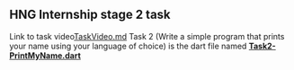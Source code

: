 ## HNG Internship stage 2 task
Link to task video[TaskVideo.md](https://github.com/prosperkalu99/HNGintership-Stage2_task/blob/master/TaskVideo.md "TaskVideo.md")
Task 2 (Write a simple program that prints your name using your language of choice) is the dart file named **[Task2-PrintMyName.dart](https://github.com/prosperkalu99/HNGintership-Stage2_task/blob/master/Task2-PrintMyName.dart "Task2-PrintMyName.dart")**



<!--stackedit_data:
eyJoaXN0b3J5IjpbMjQ2MDE2NjAyLC0xNjk2NTkxODc2XX0=
-->